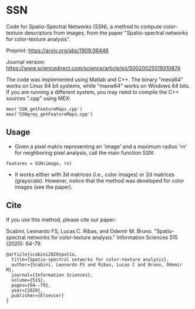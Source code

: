 # SSN
Code for Spatio-Spectral Networks (SSN), a method to compute color-texture descriptors from images, from the paper "Spatio-spectral networks for color-texture analysis".

Preprint: https://arxiv.org/abs/1909.06446

Journal version: https://www.sciencedirect.com/science/article/pii/S0020025519310874


The code was implemented using Matlab and C++. The binary "mexa64" works on Linux 64 bit systems, while "mexw64" works on Windows 64 bits. If you are running a different system, you may need to compile the C++ sources ".cpp" using MEX:
```
mex('SSN_getFeatureMaps.cpp')
mex('SSNgrey_getFeatureMaps.cpp')
```

## Usage

  * Given a pixel matrix representing an 'image' and a maximum radius 'rn' for neighboring pixel analysis, call the main function SSN:  
  ```
  features = SSN(image, rn)
 ```
  * It works either with 3d matrices (i.e., color images) or 2d matrices (grayscale). However, notice that the method was developed for color images (see the paper). 
## Cite

If you use this method, please cite our paper:

Scabini, Leonardo FS, Lucas C. Ribas, and Odemir M. Bruno. "Spatio-spectral networks for color-texture analysis." Information Sciences 515 (2020): 64-79.

```
@article{scabini2020spatio,
  title={Spatio-spectral networks for color-texture analysis},
  author={Scabini, Leonardo FS and Ribas, Lucas C and Bruno, Odemir M},
  journal={Information Sciences},
  volume={515},
  pages={64--79},
  year={2020},
  publisher={Elsevier}
}
```
